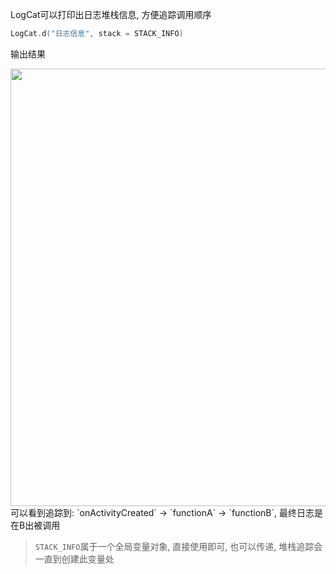 LogCat可以打印出日志堆栈信息, 方便追踪调用顺序

```kotlin
LogCat.d("日志信息", stack = STACK_INFO)
```

输出结果

<img src="https://i.imgur.com/D5aGl5j.png" width="700"/>

<br>
可以看到追踪到: `onActivityCreated` -> `functionA` -> `functionB`, 最终日志是在B出被调用

> `STACK_INFO`属于一个全局变量对象, 直接使用即可, 也可以传递, 堆栈追踪会一直到创建此变量处